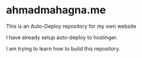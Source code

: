 # ahmadmahagna.me
This is an Auto-Deploy repository for my own website

I have already setup auto-deploy to hostinger.

I am trying to learn how to build this repository.
